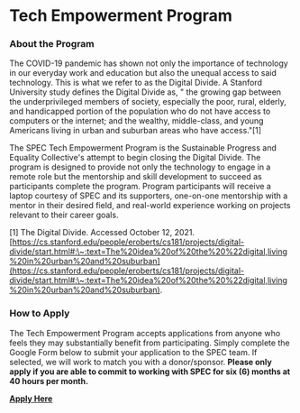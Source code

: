 # Tech Empowerment Program

### About the Program

The COVID-19 pandemic has shown not only the importance of technology in our everyday work and education but also the unequal access to said technology. This is what we refer to as the Digital Divide. A Stanford University study defines the Digital Divide as, " the growing gap between the underprivileged members of society, especially the poor, rural, elderly, and handicapped portion of the population who do not have access to computers or the internet; and the wealthy, middle-class, and young Americans living in urban and suburban areas who have access."\[1]

The SPEC Tech Empowerment Program is the Sustainable Progress and Equality Collective's attempt to begin closing the Digital Divide. The program is designed to provide not only the technology to engage in a remote role but the mentorship and skill development to succeed as participants complete the program. Program participants will receive a laptop courtesy of SPEC and its supporters, one-on-one mentorship with a mentor in their desired field, and real-world experience working on projects relevant to their career goals.

\[1] The Digital Divide. Accessed October 12, 2021. [https://cs.stanford.edu/people/eroberts/cs181/projects/digital-divide/start.html#:\~:text=The%20idea%20of%20the%20%22digital,living%20in%20urban%20and%20suburban](https://cs.stanford.edu/people/eroberts/cs181/projects/digital-divide/start.html#:\~:text=The%20idea%20of%20the%20%22digital,living%20in%20urban%20and%20suburban).

### How to Apply

The Tech Empowerment Program accepts applications from anyone who feels they may substantially benefit from participating. Simply complete the Google Form below to submit your application to the SPEC team. If selected, we will work to match you with a donor/sponsor. **Please only apply if you are able to commit to working with SPEC for six (6) months at 40 hours per month.**

****[**Apply Here**](https://docs.google.com/forms/d/17UOK5tS2ecCVuRimXwzf2XfvAElGZhkhG8jz\_yjMWOU/viewform?edit\_requested=true)****
